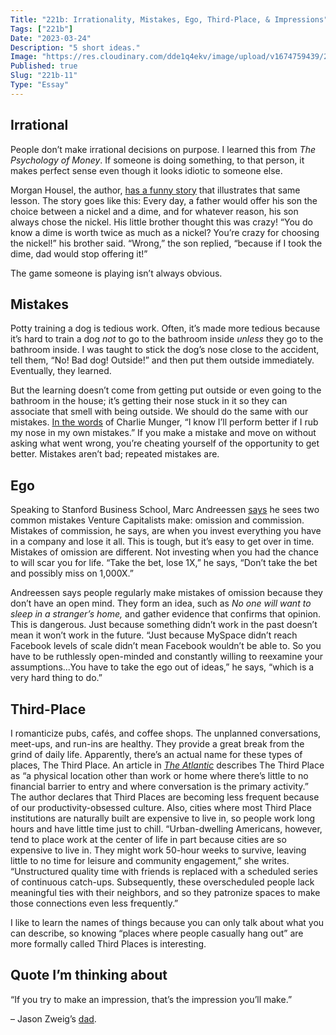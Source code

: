 ```yaml
---
Title: "221b: Irrationality, Mistakes, Ego, Third-Place, & Impressions"
Tags: ["221b"]
Date: "2023-03-24"
Description: "5 short ideas."
Image: "https://res.cloudinary.com/dde1q4ekv/image/upload/v1674759439/221b_OG_ifioi4.png"
Published: true
Slug: "221b-11"
Type: "Essay"
---
```

## Irrational

People don’t make irrational decisions on purpose. I learned this from *The Psychology of Money*. If someone is doing something, to that person, it makes perfect sense even though it looks idiotic to someone else.

Morgan Housel, the author, [has a funny story](https://open.spotify.com/episode/1ELrw8BuYVfEh3xHAZof0q?si=8bd6b1a16c0f4853) that illustrates that same lesson. The story goes like this: Every day, a father would offer his son the choice between a nickel and a dime, and for whatever reason, his son always chose the nickel. His little brother thought this was crazy! “You do know a dime is worth twice as much as a nickel? You’re crazy for choosing the nickel!” his brother said. “Wrong,” the son replied, “because if I took the dime, dad would stop offering it!”

The game someone is playing isn’t always obvious.

## Mistakes

Potty training a dog is tedious work. Often, it’s made more tedious because it’s hard to train a dog *not* to go to the bathroom inside *unless* they go to the bathroom inside. I was taught to stick the dog’s nose close to the accident, tell them, “No! Bad dog! Outside!” and then put them outside immediately. Eventually, they learned.

But the learning doesn’t come from getting put outside or even going to the bathroom in the house; it’s getting their nose stuck in it so they can associate that smell with being outside. We should do the same with our mistakes. [In the words](https://open.spotify.com/episode/2QTLimXIzpJPrsXbubtgJt?si=8a8a86629a6349e1) of Charlie Munger, “I know I’ll perform better if I rub my nose in my own mistakes.” If you make a mistake and move on without asking what went wrong, you’re cheating yourself of the opportunity to get better. Mistakes aren’t bad; repeated mistakes are.

## Ego

Speaking to Stanford Business School, Marc Andreessen [says](https://www.gsb.stanford.edu/insights/marc-andreessen-take-ego-out-ideas) he sees two common mistakes Venture Capitalists make: omission and commission. Mistakes of commission, he says, are when you invest everything you have in a company and lose it all. This is tough, but it’s easy to get over in time. Mistakes of omission are different. Not investing when you had the chance to will scar you for life. “Take the bet, lose 1X,” he says, “Don’t take the bet and possibly miss on 1,000X.”

Andreessen says people regularly make mistakes of omission because they don’t have an open mind. They form an idea, such as *No one will want to sleep in a stranger’s home,* and gather evidence that confirms that opinion. This is dangerous. Just because something didn’t work in the past doesn’t mean it won’t work in the future. “Just because MySpace didn’t reach Facebook levels of scale didn’t mean Facebook wouldn’t be able to. So you have to be ruthlessly open-minded and constantly willing to reexamine your assumptions...You have to take the ego out of ideas,” he says, “which is a very hard thing to do.”

## Third-Place

I romanticize pubs, cafés, and coffee shops. The unplanned conversations, meet-ups, and run-ins are healthy. They provide a great break from the grind of daily life. Apparently, there’s an actual name for these types of places, The Third Place. An article in *[The Atlantic](https://www.theatlantic.com/family/archive/2022/04/third-places-meet-new-people-pandemic/629468/)* describes The Third Place as “a physical location other than work or home where there’s little to no financial barrier to entry and where conversation is the primary activity.” The author declares that Third Places are becoming less frequent because of our productivity-obsessed culture. Also, cities where most Third Place institutions are naturally built are expensive to live in, so people work long hours and have little time just to chill. “Urban-dwelling Americans, however, tend to place work at the center of life in part because cities are so expensive to live in. They might work 50-hour weeks to survive, leaving little to no time for leisure and community engagement,” she writes. “Unstructured quality time with friends is replaced with a scheduled series of continuous catch-ups. Subsequently, these overscheduled people lack meaningful ties with their neighbors, and so they patronize spaces to make those connections even less frequently.”

I like to learn the names of things because you can only talk about what you can describe, so knowing “places where people casually hang out” are more formally called Third Places is interesting.

## Quote I’m thinking about

“If you try to make an impression, that’s the impression you’ll make.”

– Jason Zweig’s [dad](https://jasonzweig.com/on-writing-better-part-1/).